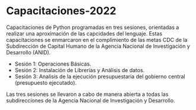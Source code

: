 # Capacitaciones-2022

Capacitaciones de Python programadas en tres sesiones, orientadas a realizar una aproximación de las capcidades del lenguaje. Estas capacitaciones se enmarcaron en el complimiento de las metas CDC de la Subdirección de Capital Humano de la Agencia Nacional de Investigación y Desarrollo (ANID).

- Sesión 1: Operaciones Básicas.
- Sesión 2: Instalación de Librerías y Análisis de datos.
- Sesión 3: Analisis de la ejecución presupuestaria del gobierno central (presupuesto ejecutado).

Las tres sesiones se llevaron a cabo de manera abierta a todas las subdirecciones de la Agencia Nacional de Investigación y Desarrollo.
